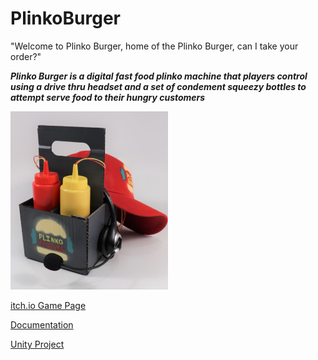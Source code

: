 # PlinkoBurger
"Welcome to Plinko Burger, home of the Plinko Burger, can I take your order?"

***Plinko Burger is a digital fast food plinko machine that players control using a drive thru headset and a set of condement squeezy bottles to *attempt* serve food to their hungry customers***

<img src="https://github.com/zSpaceSheikh/PlinkoBurger/blob/main/Media/PB-Caddy.JPG" width="50%">

[itch.io Game Page](https://z-sheikh.itch.io/plinko-burger)

[Documentation](https://github.com/zSpaceSheikh/AltArcadeInterfaces/tree/main/Alt-Redemption)

[Unity Project](https://github.com/zSpaceSheikh/PlinkoBurger/tree/main/PlinkoBurgerGame)
